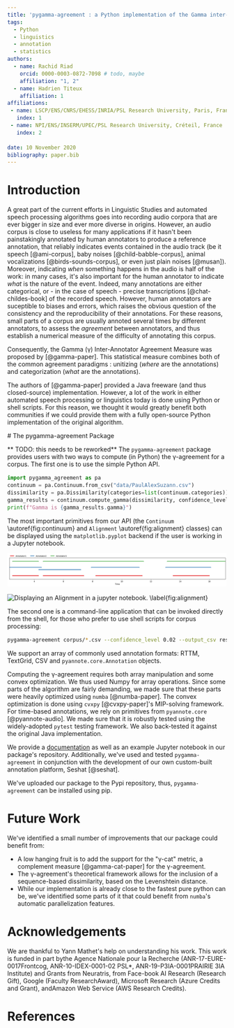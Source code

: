 ```yaml
---
title: 'pygamma-agreement : a Python implementation of the Gamma inter-annotator agreement'
tags:
  - Python
  - linguistics
  - annotation
  - statistics
authors:
  - name: Rachid Riad
    orcid: 0000-0003-0872-7098 # todo, maybe
    affiliation: "1, 2"
  - name: Hadrien Titeux
    affiliation: 1
affiliations:
 - name: LSCP/ENS/CNRS/EHESS/INRIA/PSL Research University, Paris, France 
   index: 1
 - name: NPI/ENS/INSERM/UPEC/PSL Research University, Créteil, France
   index: 2
   
date: 10 November 2020
bibliography: paper.bib
---
```


# Introduction

A great part of the current efforts in Linguistic Studies and automated speech processing algorithms goes into recording audio corpora that are ever bigger in size and ever more diverse in origins. However, an audio corpus is close to useless for many applications if it hasn't been painstakingly annotated by human annotators to produce a reference annotation, that reliably indicates events contained in the audio track (be it speech [@ami-corpus], baby noises [@child-babble-corpus], animal vocalizations [@birds-sounds-corpus], or even just plain noises [@musan]). Moreover, indicating _when_ something happens in the audio is half of the work: in many cases, it's also important for the human annotator to indicate _what_ is the nature of the event. Indeed, many annotations are either categorical, or - in the case of speech - precise transcriptions [@chat-childes-book] of the recorded speech. However, human annotators are suceptible to biases and errors, which raises the obvious question of the consistency and the reproducibility of their annotations. For these reasons, small parts of a corpus are usually annoted several times by different annotators, to assess the _agreement_ between annotators, and thus establish a numerical measure of the difficulty of annotating this corpus. 

Consequently, the Gamma (γ) Inter-Annotator Agreement Measure was proposed by [@gamma-paper]. This statistical measure  combines both of the common agreement paradigms : unitizing (_where_ are the annotations) and categorization (_what_ are the annotations).

The authors of [@gamma-paper] provided a Java freeware (and thus closed-source) implementation. However, a lot of the work in either automated speech processing or linguistics today is done using Python or shell scripts. For this reason, we thought it would greatly benefit both communities if we could provide them with a fully open-source Python implementation of the original algorithm.


# The pygamma-agreement Package

** TODO: this needs to be reworked**
The `pygamma-agreement` package provides users with two ways to compute (in Python) the γ-agreement for a corpus. The first one is to use the simple Python API. 

```python
import pygamma_agreement as pa
continuum = pa.Continuum.from_csv("data/PaulAlexSuzann.csv")
dissimilarity = pa.Dissimilarity(categories=list(continuum.categories))
gamma_results = continuum.compute_gamma(dissimilarity, confidence_level=0.02)
print(f"Gamma is {gamma_results.gamma}")
```

The most important primitives from our API (the `Continuum` \autoref{fig:continuum} and `Alignment` \autoref{fig:alignment} classes) can be displayed using the `matplotlib.pyplot` backend if the user is working in a Jupyter notebook. 

![Displaying a Continuum in a jupyter notebook. \label{fig:continuum}](continuum.png)

![Displaying an Alignment in a jupyter notebook. \label{fig:alignment}](best-alignment.png)

The second one is a command-line application that can be invoked directly from the shell, for those who prefer to use shell scripts for corpus processing:

```bash
pygamma-agreement corpus/*.csv --confidence_level 0.02 --output_csv results.csv
```

We support an array of commonly used annotation formats: RTTM, TextGrid, CSV and `pyannote.core.Annotation` objects.

Computing the γ-agreement requires both array manipulation and some convex optimization. We thus used Numpy for array operations. Since some parts of the algorithm are fairly demanding, we made sure that these parts were heavily optimized using `numba` [@numba-paper]. The convex optimization is done using `cvxpy` [@cvxpy-paper]'s MIP-solving framework. For time-based annotations, we rely on primitives from `pyannote.core` [@pyannote-audio]. We made sure that it is robustly tested using the widely-adopted `pytest` testing framework. We also back-tested it against the original Java implementation.

We provide a [documentation](https://pygamma-agreement.readthedocs.io/en/latest/) as well as an example Jupyter notebook in our package's repository. Additionally, we've used and tested `pygamma-agreement` in conjunction with the development of our own custom-built annotation platform, Seshat [@seshat].

We've uploaded our package to the Pypi repository, thus, `pygamma-agreement` can be installed using pip.


# Future Work

We've identified a small number of improvements that our package could benefit from:

* A low hanging fruit is to add the support for the "γ-cat" metric, a complement measure [@gamma-cat-paper] for the γ-agreement.
* The γ-agreement's theoretical framework allows for the inclusion of a sequence-based dissimilarity, based on the Levenshtein distance.
* While our implementation is already close to the fastest pure python can be, we've identified some parts of it that could benefit from `numba`'s automatic parallelization features.


# Acknowledgements

We  are   thankful  to  Yann Mathet's help on understanding his work.  This work is funded in part bythe Agence Nationale pour la Recherche (ANR-17-EURE-0017Frontcog, ANR-10-IDEX-0001-02 PSL*, ANR-19-P3IA-0001PRAIRIE 3IA Institute) and Grants from Neuratris, from Face-book AI Research (Research Gift), Google (Faculty ResearchAward),  Microsoft  Research  (Azure  Credits  and  Grant),  andAmazon Web Service (AWS Research Credits).

# References

